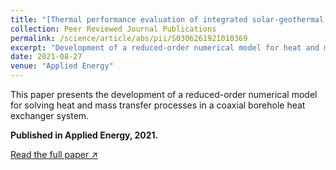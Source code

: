 ```yaml
---
title: "[Thermal performance evaluation of integrated solar-geothermal system; a semi-conjugate reduced order numerical model](https://www.sciencedirect.com/science/article/abs/pii/S0306261921010369)"
collection: Peer Reviewed Journal Publications
permalink: /science/article/abs/pii/S0306261921010369
excerpt: "Development of a reduced-order numerical model for heat and mass transfer in a coaxial borehole heat exchanger system."
date: 2021-08-27
venue: "Applied Energy"
---
```


This paper presents the development of a reduced-order numerical model for solving heat and mass transfer processes in a coaxial borehole heat exchanger system.

**Published in Applied Energy, 2021.**

[Read the full paper ↗](https://www.sciencedirect.com/science/article/abs/pii/S0306261921010369)
